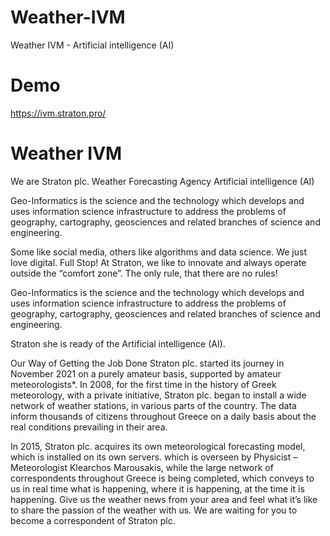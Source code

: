 # Weather-IVM
Weather IVM - Artificial intelligence (AI)

# Demo
https://ivm.straton.pro/

# Weather IVM

We are Straton plc.
Weather Forecasting Agency
Artificial intelligence (AI)

Geo-Informatics is the science and the technology which develops and uses information science infrastructure to address the problems of geography, cartography, geosciences and related branches of science and engineering.

Some like social media, others like algorithms and data science. We just love digital. Full Stop! At Straton, we like to innovate and always operate outside the “comfort zone”. The only rule, that there are no rules!

Geo-Informatics is the science and the technology which develops and uses information science infrastructure to address the problems of geography, cartography, geosciences and related branches of science and engineering.

Straton she is ready of the Artificial intelligence (AI).

Our Way of Getting the Job Done
Straton plc. started its journey in November 2021 on a purely amateur basis, supported by amateur meteorologists*. In 2008, for the first time in the history of Greek meteorology, with a private initiative, Straton plc. began to install a wide network of weather stations, in various parts of the country. The data inform thousands of citizens throughout Greece on a daily basis about the real conditions prevailing in their area.

In 2015, Straton plc. acquires its own meteorological forecasting model, which is installed on its own servers. which is overseen by Physicist – Meteorologist Klearchos Marousakis, while the large network of correspondents throughout Greece is being completed, which conveys to us in real time what is happening, where it is happening, at the time it is happening. Give us the weather news from your area and feel what it’s like to share the passion of the weather with us. We are waiting for you to become a correspondent of Straton plc.
